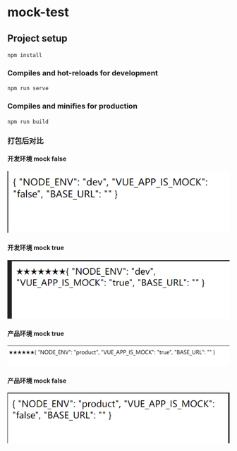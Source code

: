 # mock-test

## Project setup

```
npm install
```

### Compiles and hot-reloads for development

```
npm run serve
```

### Compiles and minifies for production

```
npm run build
```

### 打包后对比

#### 开发环境 mock false

![开发环境Mock为fasle](/img/Dev_false.png)

#### 开发环境 mock true

![开发环境Mock为true](/img//Dev_true.png)

#### 产品环境 mock true

![产品环境Mock为true](/img/Prod_true.png)

#### 产品环境 mock false

![产品环境Mock为false](/img//Prod_false.png)
